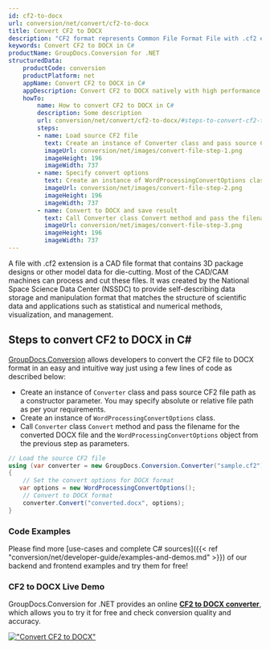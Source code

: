 ```yaml
---
id: cf2-to-docx
url: conversion/net/convert/cf2-to-docx
title: Convert CF2 to DOCX
description: "CF2 format represents Common File Format File with .cf2 extension. Learn how to convert CF2 to DOCX file programmatically in C# language using GroupDocs.Conversion for .NET library."
keywords: Convert CF2 to DOCX in C#
productName: GroupDocs.Conversion for .NET
structuredData:
    productCode: conversion
    productPlatform: net
    appName: Convert CF2 to DOCX in C#
    appDescription: Convert CF2 to DOCX natively with high performance using C# language and server side GroupDocs.Conversion for .NET APIs, without the use of any software like Microsoft or Open Office.
    howTo:
        name: How to convert CF2 to DOCX in C# 
        description: Some description
        url: conversion/net/convert/cf2-to-docx/#steps-to-convert-cf2-to-docx-in-c
        steps:
        - name: Load source CF2 file 
          text: Create an instance of Converter class and pass source CF2 file path as a constructor parameter. You may specify absolute or relative file path as per your requirements. 
          imageUrl: conversion/net/images/convert-file-step-1.png
          imageHeight: 196
          imageWidth: 737
        - name: Specify convert options 
          text: Create an instance of WordProcessingConvertOptions class.
          imageUrl: conversion/net/images/convert-file-step-2.png
          imageHeight: 196
          imageWidth: 737
        - name: Convert to DOCX and save result 
          text: Call Converter class Convert method and pass the filename for the converted HTML file and the WordProcessingConvertOptions object from the previous step as parameters.
          imageUrl: conversion/net/images/convert-file-step-3.png
          imageHeight: 196
          imageWidth: 737
---
```


A file with .cf2 extension is a CAD file format that contains 3D package designs or other model data for die-cutting. Most of the CAD/CAM machines can process and cut these files. It was created by the National Space Science Data Center (NSSDC) to provide self-describing data storage and manipulation format that matches the structure of scientific data and applications such as statistical and numerical methods, visualization, and management. 

## Steps to convert CF2 to DOCX in C#

[GroupDocs.Conversion](https://products.groupdocs.com/conversion/net) allows developers to convert the CF2 file to DOCX format in an easy and intuitive way just using a few lines of code as described below:

* Create an instance of `Converter` class and pass source CF2 file path as a constructor parameter. You may specify absolute or relative file path as per your requirements. 
* Create an instance of `WordProcessingConvertOptions` class.
* Call `Converter` class `Convert` method and pass the filename for the converted DOCX file and the `WordProcessingConvertOptions` object from the previous step as parameters.

```csharp
// Load the source CF2 file
using (var converter = new GroupDocs.Conversion.Converter("sample.cf2"))
{
    // Set the convert options for DOCX format
   var options = new WordProcessingConvertOptions();
    // Convert to DOCX format
    converter.Convert("converted.docx", options);
}
```

### Code Examples

Please find more [use-cases and complete C# sources]({{< ref "conversion/net/developer-guide/examples-and-demos.md" >}}) of our backend and frontend examples and try them for free!

### CF2 to DOCX Live Demo

GroupDocs.Conversion for .NET provides an online [**CF2 to DOCX converter**](https://products.groupdocs.app/conversion/cf2-to-docx), which allows you to try it for free and check conversion quality and accuracy.

[!["Convert CF2 to DOCX"](conversion/net/images/convert-to-docx/convert-cf2-to-docx.png)](https://products.groupdocs.app/conversion/cf2-to-docx)